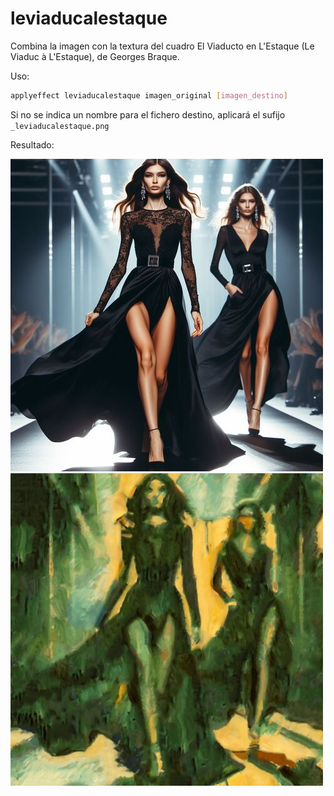 # leviaducalestaque

Combina la imagen con la textura del cuadro El Viaducto en L'Estaque (Le Viaduc à L'Estaque), de Georges Braque.

Uso:

``` sh
applyeffect leviaducalestaque imagen_original [imagen_destino]
```

Si no se indica un nombre para el fichero destino, aplicará el sufijo `_leviaducalestaque.png`

Resultado:

![imagen original](../../images/image.jpg)
![leviaducalestaque](../../images/image_leviaducalestaque.png)
